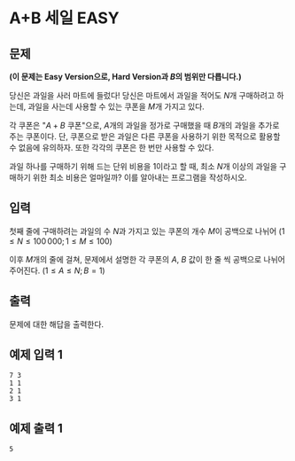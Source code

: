 # A+B 세일 EASY

## 문제

**(이 문제는 Easy Version으로, Hard Version과 $B$의 범위만 다릅니다.)**

당신은 과일을 사러 마트에 들렀다! 당신은 마트에서 과일을 적어도 $N$개 구매하려고 하는데, 과일을 사는데 사용할 수 있는 쿠폰을 $M$개 가지고 있다.

각 쿠폰은 "$A+B$ 쿠폰"으로, $A$개의 과일을 정가로 구매했을 때 $B$개의 과일을 추가로 주는 쿠폰이다. 단, 쿠폰으로 받은 과일은 다른 쿠폰을 사용하기 위한 목적으로 활용할 수 없음에 유의하자. 또한 각각의 쿠폰은 한 번만 사용할 수 있다.

과일 하나를 구매하기 위해 드는 단위 비용을 $1$이라고 할 때, 최소 $N$개 이상의 과일을 구매하기 위한 최소 비용은 얼마일까? 이를 알아내는 프로그램을 작성하시오.

## 입력

첫째 줄에 구매하려는 과일의 수 $N$과 가지고 있는 쿠폰의 개수 $M$이 공백으로 나뉘어 $(1 \leq N \leq 100\,000;\, 1 \leq M \leq 100)$

이후 $M$개의 줄에 걸쳐, 문제에서 설명한 각 쿠폰의 $A$, $B$ 값이 한 줄 씩 공백으로 나뉘어 주어진다. $(1 \leq A \leq N;\, B = 1)$

## 출력

문제에 대한 해답을 출력한다.

## 예제 입력 1

```
7 3
1 1
2 1
3 1
```

## 예제 출력 1

```
5
```

